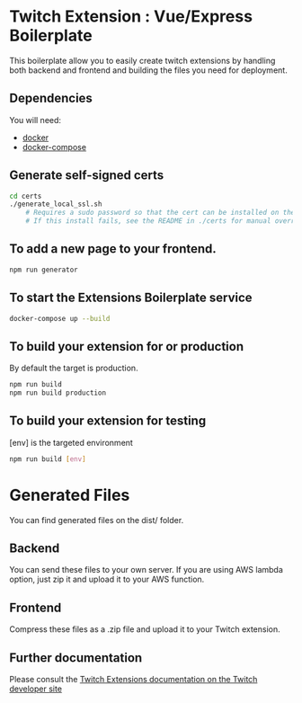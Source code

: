 # Twitch Extension : Vue/Express Boilerplate

This boilerplate allow you to easily create twitch extensions by handling both backend and frontend and building the files you need for deployment.

## Dependencies

You will need:
 * [docker](https://docs.docker.com/engine/installation/)
 * [docker-compose](https://docs.docker.com/compose/install/)

## Generate self-signed certs
```bash
cd certs
./generate_local_ssl.sh
    # Requires a sudo password so that the cert can be installed on the root keychain
    # If this install fails, see the README in ./certs for manual override.
```

## To add a new page to your frontend.
```bash
npm run generator
```

## To start the Extensions Boilerplate service
```bash
docker-compose up --build
```

## To build your extension for or production
By default the target is production.
```bash
npm run build
npm run build production
```

## To build your extension for testing
[env] is the targeted environment 
```bash
npm run build [env]
```

# Generated Files
You can find generated files on the dist/ folder.

## Backend
You can send these files to your own server. If you are using AWS lambda option, just zip it and upload it to your AWS function.

## Frontend
Compress these files as a .zip file and upload it to your Twitch extension.

## Further documentation

Please consult the [Twitch Extensions documentation on the Twitch developer site](https://dev.twitch.tv/docs/extensions)